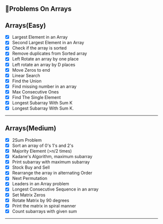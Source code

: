 ## 🚀Problems On Arrays

## Arrays(Easy)
- [x] Largest Element in an Array
- [x] Second Largest Element in an Array
- [x] Check if the array is sorted
- [x] Remove duplicates from Sorted array
- [x] Left Rotate an array by one place
- [x] Left rotate an array by D places
- [x] Move Zeros to end
- [x] Linear Search
- [x] Find the Union
- [x] Find missing number in an array
- [x] Max Consecutive Ones
- [x] Find The Single Element
- [x] Longest Subarray With Sum K
- [x] Longest Subarray With Sum K.
-------------------------------------------
## Arrays(Medium)
- [x] 2Sum Problem
- [x] Sort an array of 0's 1's and 2's
- [x] Majority Element (>n/2 times)
- [x] Kadane's Algorithm, maximum subarray
- [x] Print subarray with maximum subarray
- [x] Stock Buy and Sell
- [x] Rearrange the array in alternating Order
- [x] Next Permutation
- [x] Leaders in an Array problem
- [x] Longest Consecutive Sequence in an array
- [x] Set Matrix Zeros
- [x] Rotate Matrix by 90 degrees
- [x] Print the matrix in spiral manner
- [x] Count subarrays with given sum
-------------------------------------------